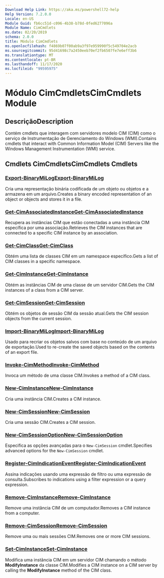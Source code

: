 ```yaml
---
Download Help Link: https://aka.ms/powershell72-help
Help Version: 7.2.0.0
Locale: en-US
Module Guid: fb6cc51d-c096-4b38-b78d-0fed6277096a
Module Name: CimCmdlets
ms.date: 02/20/2019
schema: 2.0.0
title: Módulo CimCmdlets
ms.openlocfilehash: f4869b07f00ab9a3f97e959990f5c549704e2acb
ms.sourcegitcommit: 95d41698c7a2450eeb70ef2fb6507fe7e6eff3b6
ms.translationtype: MT
ms.contentlocale: pt-BR
ms.lasthandoff: 11/17/2020
ms.locfileid: "99595975"
---
```

# <span data-ttu-id="b1e40-102">Módulo CimCmdlets</span><span class="sxs-lookup"><span data-stu-id="b1e40-102">CimCmdlets Module</span></span>

## <span data-ttu-id="b1e40-103">Descrição</span><span class="sxs-lookup"><span data-stu-id="b1e40-103">Description</span></span>

<span data-ttu-id="b1e40-104">Contém cmdlets que interagem com servidores modelo CIM (CIM) como o serviço de Instrumentação de Gerenciamento do Windows (WMI).</span><span class="sxs-lookup"><span data-stu-id="b1e40-104">Contains cmdlets that interact with Common Information Model (CIM) Servers like the Windows Management Instrumentation (WMI) service.</span></span>

## <span data-ttu-id="b1e40-105">Cmdlets CimCmdlets</span><span class="sxs-lookup"><span data-stu-id="b1e40-105">CimCmdlets Cmdlets</span></span>

### [<span data-ttu-id="b1e40-106">Export-BinaryMiLog</span><span class="sxs-lookup"><span data-stu-id="b1e40-106">Export-BinaryMiLog</span></span>](Export-BinaryMiLog.md)
<span data-ttu-id="b1e40-107">Cria uma representação binária codificada de um objeto ou objetos e a armazena em um arquivo.</span><span class="sxs-lookup"><span data-stu-id="b1e40-107">Creates a binary encoded representation of an object or objects and stores it in a file.</span></span>

### [<span data-ttu-id="b1e40-108">Get-CimAssociatedInstance</span><span class="sxs-lookup"><span data-stu-id="b1e40-108">Get-CimAssociatedInstance</span></span>](Get-CimAssociatedInstance.md)
<span data-ttu-id="b1e40-109">Recupera as instâncias CIM que estão conectadas a uma instância CIM específica por uma associação.</span><span class="sxs-lookup"><span data-stu-id="b1e40-109">Retrieves the CIM instances that are connected to a specific CIM instance by an association.</span></span>

### [<span data-ttu-id="b1e40-110">Get-CimClass</span><span class="sxs-lookup"><span data-stu-id="b1e40-110">Get-CimClass</span></span>](Get-CimClass.md)
<span data-ttu-id="b1e40-111">Obtém uma lista de classes CIM em um namespace específico.</span><span class="sxs-lookup"><span data-stu-id="b1e40-111">Gets a list of CIM classes in a specific namespace.</span></span>

### [<span data-ttu-id="b1e40-112">Get-CimInstance</span><span class="sxs-lookup"><span data-stu-id="b1e40-112">Get-CimInstance</span></span>](Get-CimInstance.md)
<span data-ttu-id="b1e40-113">Obtém as instâncias CIM de uma classe de um servidor CIM.</span><span class="sxs-lookup"><span data-stu-id="b1e40-113">Gets the CIM instances of a class from a CIM server.</span></span>

### [<span data-ttu-id="b1e40-114">Get-CimSession</span><span class="sxs-lookup"><span data-stu-id="b1e40-114">Get-CimSession</span></span>](Get-CimSession.md)
<span data-ttu-id="b1e40-115">Obtém os objetos de sessão CIM da sessão atual.</span><span class="sxs-lookup"><span data-stu-id="b1e40-115">Gets the CIM session objects from the current session.</span></span>

### [<span data-ttu-id="b1e40-116">Import-BinaryMiLog</span><span class="sxs-lookup"><span data-stu-id="b1e40-116">Import-BinaryMiLog</span></span>](Import-BinaryMiLog.md)
<span data-ttu-id="b1e40-117">Usado para recriar os objetos salvos com base no conteúdo de um arquivo de exportação.</span><span class="sxs-lookup"><span data-stu-id="b1e40-117">Used to re-create the saved objects based on the contents of an export file.</span></span>

### [<span data-ttu-id="b1e40-118">Invoke-CimMethod</span><span class="sxs-lookup"><span data-stu-id="b1e40-118">Invoke-CimMethod</span></span>](Invoke-CimMethod.md)
<span data-ttu-id="b1e40-119">Invoca um método de uma classe CIM.</span><span class="sxs-lookup"><span data-stu-id="b1e40-119">Invokes a method of a CIM class.</span></span>

### [<span data-ttu-id="b1e40-120">New-CimInstance</span><span class="sxs-lookup"><span data-stu-id="b1e40-120">New-CimInstance</span></span>](New-CimInstance.md)
<span data-ttu-id="b1e40-121">Cria uma instância CIM.</span><span class="sxs-lookup"><span data-stu-id="b1e40-121">Creates a CIM instance.</span></span>

### [<span data-ttu-id="b1e40-122">New-CimSession</span><span class="sxs-lookup"><span data-stu-id="b1e40-122">New-CimSession</span></span>](New-CimSession.md)
<span data-ttu-id="b1e40-123">Cria uma sessão CIM.</span><span class="sxs-lookup"><span data-stu-id="b1e40-123">Creates a CIM session.</span></span>

### [<span data-ttu-id="b1e40-124">New-CimSessionOption</span><span class="sxs-lookup"><span data-stu-id="b1e40-124">New-CimSessionOption</span></span>](New-CimSessionOption.md)
<span data-ttu-id="b1e40-125">Especifica as opções avançadas para o `New-CimSession` cmdlet.</span><span class="sxs-lookup"><span data-stu-id="b1e40-125">Specifies advanced options for the `New-CimSession` cmdlet.</span></span>

### [<span data-ttu-id="b1e40-126">Register-CimIndicationEvent</span><span class="sxs-lookup"><span data-stu-id="b1e40-126">Register-CimIndicationEvent</span></span>](Register-CimIndicationEvent.md)
<span data-ttu-id="b1e40-127">Assina indicações usando uma expressão de filtro ou uma expressão de consulta.</span><span class="sxs-lookup"><span data-stu-id="b1e40-127">Subscribes to indications using a filter expression or a query expression.</span></span>

### [<span data-ttu-id="b1e40-128">Remove-CimInstance</span><span class="sxs-lookup"><span data-stu-id="b1e40-128">Remove-CimInstance</span></span>](Remove-CimInstance.md)
<span data-ttu-id="b1e40-129">Remove uma instância CIM de um computador.</span><span class="sxs-lookup"><span data-stu-id="b1e40-129">Removes a CIM instance from a computer.</span></span>

### [<span data-ttu-id="b1e40-130">Remove-CimSession</span><span class="sxs-lookup"><span data-stu-id="b1e40-130">Remove-CimSession</span></span>](Remove-CimSession.md)
<span data-ttu-id="b1e40-131">Remove uma ou mais sessões CIM.</span><span class="sxs-lookup"><span data-stu-id="b1e40-131">Removes one or more CIM sessions.</span></span>

### [<span data-ttu-id="b1e40-132">Set-CimInstance</span><span class="sxs-lookup"><span data-stu-id="b1e40-132">Set-CimInstance</span></span>](Set-CimInstance.md)
<span data-ttu-id="b1e40-133">Modifica uma instância CIM em um servidor CIM chamando o método **ModifyInstance** da classe CIM.</span><span class="sxs-lookup"><span data-stu-id="b1e40-133">Modifies a CIM instance on a CIM server by calling the **ModifyInstance** method of the CIM class.</span></span>

